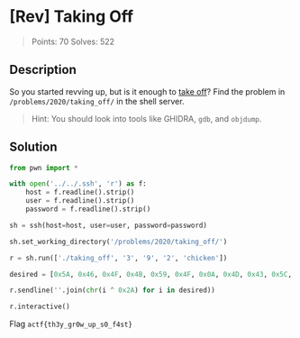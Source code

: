 # [Rev] Taking Off

> Points: 70
> Solves: 522

## Description

So you started revving up, but is it enough to [take off](taking_off)? Find the problem in `/problems/2020/taking_off/` in the shell server.

> Hint: You should look into tools like GHIDRA, `gdb`, and `objdump`.

## Solution

```python
from pwn import *

with open('../../.ssh', 'r') as f:
    host = f.readline().strip()
    user = f.readline().strip()
    password = f.readline().strip()

sh = ssh(host=host, user=user, password=password)

sh.set_working_directory('/problems/2020/taking_off/')

r = sh.run(['./taking_off', '3', '9', '2', 'chicken'])

desired = [0x5A, 0x46, 0x4F, 0x4B, 0x59, 0x4F, 0x0A, 0x4D, 0x43, 0x5C, 0x4F, 0x0A, 0x4C, 0x46, 0x4B, 0x4D, 0x2A]

r.sendline(''.join(chr(i ^ 0x2A) for i in desired))

r.interactive()
```

Flag `actf{th3y_gr0w_up_s0_f4st}`
